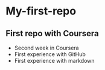 # My-first-repo
## First repo with Coursera
* Second week in Coursera
* First experience with GitHub
* First experience with markdown
